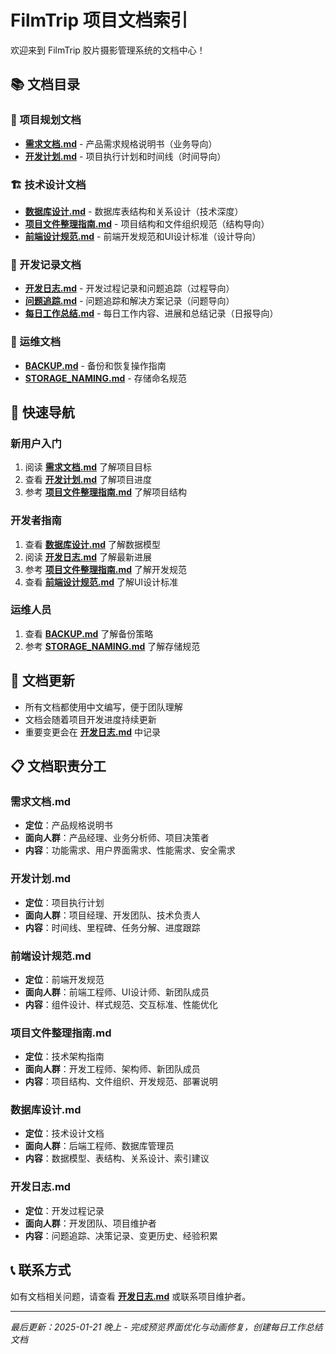 # FilmTrip 项目文档索引

欢迎来到 FilmTrip 胶片摄影管理系统的文档中心！

## 📚 文档目录

### 🚀 项目规划文档
- **[需求文档.md](./需求文档.md)** - 产品需求规格说明书（业务导向）
- **[开发计划.md](./开发计划.md)** - 项目执行计划和时间线（时间导向）

### 🏗️ 技术设计文档
- **[数据库设计.md](./数据库设计.md)** - 数据库表结构和关系设计（技术深度）
- **[项目文件整理指南.md](./项目文件整理指南.md)** - 项目结构和文件组织规范（结构导向）
- **[前端设计规范.md](./前端设计规范.md)** - 前端开发规范和UI设计标准（设计导向）

### 📝 开发记录文档
- **[开发日志.md](./开发日志.md)** - 开发过程记录和问题追踪（过程导向）
- **[问题追踪.md](./问题追踪.md)** - 问题追踪和解决方案记录（问题导向）
- **[每日工作总结.md](./每日工作总结.md)** - 每日工作内容、进展和总结记录（日报导向）

### 🔧 运维文档
- **[BACKUP.md](./BACKUP.md)** - 备份和恢复操作指南
- **[STORAGE_NAMING.md](./STORAGE_NAMING.md)** - 存储命名规范

## 🎯 快速导航

### 新用户入门
1. 阅读 **[需求文档.md](./需求文档.md)** 了解项目目标
2. 查看 **[开发计划.md](./开发计划.md)** 了解项目进度
3. 参考 **[项目文件整理指南.md](./项目文件整理指南.md)** 了解项目结构

### 开发者指南
1. 查看 **[数据库设计.md](./数据库设计.md)** 了解数据模型
2. 阅读 **[开发日志.md](./开发日志.md)** 了解最新进展
3. 参考 **[项目文件整理指南.md](./项目文件整理指南.md)** 了解开发规范
4. 查看 **[前端设计规范.md](./前端设计规范.md)** 了解UI设计标准

### 运维人员
1. 查看 **[BACKUP.md](./BACKUP.md)** 了解备份策略
2. 参考 **[STORAGE_NAMING.md](./STORAGE_NAMING.md)** 了解存储规范

## 🔄 文档更新

- 所有文档都使用中文编写，便于团队理解
- 文档会随着项目开发进度持续更新
- 重要变更会在 **[开发日志.md](./开发日志.md)** 中记录

## 📋 文档职责分工

### 需求文档.md
- **定位**：产品规格说明书
- **面向人群**：产品经理、业务分析师、项目决策者
- **内容**：功能需求、用户界面需求、性能需求、安全需求

### 开发计划.md
- **定位**：项目执行计划
- **面向人群**：项目经理、开发团队、技术负责人
- **内容**：时间线、里程碑、任务分解、进度跟踪

### 前端设计规范.md
- **定位**：前端开发规范
- **面向人群**：前端工程师、UI设计师、新团队成员
- **内容**：组件设计、样式规范、交互标准、性能优化

### 项目文件整理指南.md
- **定位**：技术架构指南
- **面向人群**：开发工程师、架构师、新团队成员
- **内容**：项目结构、文件组织、开发规范、部署说明

### 数据库设计.md
- **定位**：技术设计文档
- **面向人群**：后端工程师、数据库管理员
- **内容**：数据模型、表结构、关系设计、索引建议

### 开发日志.md
- **定位**：开发过程记录
- **面向人群**：开发团队、项目维护者
- **内容**：问题追踪、决策记录、变更历史、经验积累

## 📞 联系方式

如有文档相关问题，请查看 **[开发日志.md](./开发日志.md)** 或联系项目维护者。

---

*最后更新：2025-01-21 晚上 - 完成预览界面优化与动画修复，创建每日工作总结文档*
